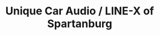 ---
title: "Unique Car Audio / LINE-X of Spartanburg"
url: /spartanburg/unique-car-audio-line-x-of-spartanburg/
shop: electronics
---